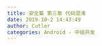 ```yaml
---
title: 安全篇 第三章 代码混淆
date: 2019-10-2 14:43:49
author: Cutler
categories: Android - 中级开发
---
```


<br><br>